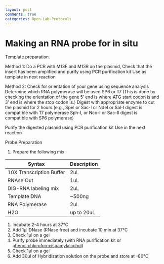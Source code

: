 ```yaml
---
layout: post
comments: true
categories: Open-Lab-Protocols
---
```


# Making an RNA probe for in situ

Template preparation.

Method 1: Do a PCR with M13F and M13R on the plasmid,
Check that the insert has been amplified and purify using PCR purification kit
Use as template in next reaction

Method 2:
Check for orientation of your gene using sequence analysis 
Determine which RNA polymerase will be used SP6 or T7
(This is done by checking the orientation of the gene 5’ end is where ATG start codon is and 3’ end is where the stop codon is.)
Digest with appropriate enzyme to cut the plasmid for 2 hours
(e.g., SpeI or Sac-I or NdeI or Sal-I digest is compatible with T7 polymerase
        Sph-I, or Nco-I or Sac-II digest is compatible with SP6 polymerase)
        
Purify the digested plasmid using PCR purification kit
Use in the next reaction

Probe Preparation
1.	Prepare the following mix:

| Syntax      | Description |
| ----------- | ----------- |
| 10X Transcription Buffer    | 2uL       |
| RNAse Out   |   1uL     |
| DIG-RNA labeling mix   | 2uL        |
| Template DNA   | ~500ng        |
| RNA Polymerase   | 2uL       |
| H2O   | up to 20uL      |

1.	Incubate 2-4 hours at 37°C
2.	Add 1μl DNase (RNase free) and incubate 10 min at 37°C
3.	Check 1μl on a gel
4.	Purify probe immediately (with RNA purification kit or [phenol:chloroform:isoamylalcohol]())
5.	Check 1μl on a gel
6.	Add 30μl of Hybridization solution on the probe and store at -80°C




